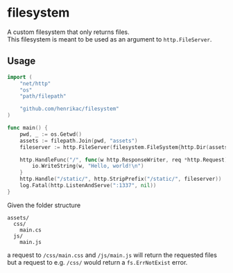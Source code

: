 # filesystem

A custom filesystem that only returns files.  
This filesystem is meant to be used as an argument to `http.FileServer`.

## Usage

```go
import (
	"net/http"
	"os"
	"path/filepath"

	"github.com/henrikac/filesystem"
)

func main() {
	pwd, _ := os.Getwd()
	assets := filepath.Join(pwd, "assets")
	fileserver := http.FileServer(filesystem.FileSystem{http.Dir(assets)})

	http.HandleFunc("/", func(w http.ResponseWriter, req *http.Request) {
		io.WriteString(w, "Hello, world!\n")
	}
	http.Handle("/static/", http.StripPrefix("/static/", fileserver))
	log.Fatal(http.ListenAndServe(":1337", nil))
}
```

Given the folder structure
```
assets/
  css/
    main.cs
  js/
    main.js
```

a request to `/css/main.css` and `/js/main.js` will return the requested files but a request to e.g. `/css/` would return a `fs.ErrNotExist` error.
